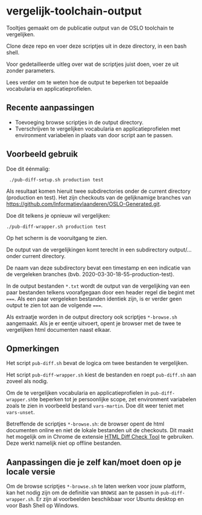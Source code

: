 # vergelijk-toolchain-output

Tooltjes gemaakt om de publicatie output van de OSLO toolchain te vergelijken.

Clone deze repo en voer deze scriptjes uit in deze directory, in een bash shell.

Voor gedetailleerde uitleg over wat de scriptjes juist doen, voer ze uit zonder parameters.

Lees verder om te weten hoe de output te beperken tot bepaalde vocabularia en applicatieprofielen.

## Recente aanpassingen
- Toevoeging browse scriptjes in de output directory.
- Tverschrijven te vergelijken vocabularia en applicatieprofielen met environment variabelen in plaats van door script aan te passen.

## Voorbeeld gebruik

Doe dit éénmalig:
```
 ./pub-diff-setup.sh production test
```
Als resultaat komen hieruit twee subdirectories onder de current directory (production en test).
Het zijn checkouts van de gelijknamige branches van https://github.com/Informatievlaanderen/OSLO-Generated.git.

Doe dit telkens je opnieuw wil vergelijken:
```
./pub-diff-wrapper.sh production test
```
Op het scherm is de vooruitgang te zien.

De output van de vergelijkingen komt terecht in een subdirectory output/... onder current directory.

De naam van deze subdirectory bevat een timestamp en een indicatie van de vergeleken branches (bvb. 2020-03-30-18-55-production-test).

In de output bestanden `*.txt` wordt de output van de vergelijking van een paar bestanden telkens voorafgegaan door een header regel
die begint met `===`.
Als een paar vergeleken bestanden identiek zijn, is er verder geen output te zien tot aan de volgende `===`.

Als extraatje worden in de output directory ook scriptjes `*-browse.sh` aangemaakt.
Als je er eentje uitvoert, opent je browser met de twee te vergelijken html documenten naast elkaar.

## Opmerkingen

Het script `pub-diff.sh` bevat de logica om twee bestanden te vergelijken.

Het script `pub-diff-wrapper.sh` kiest de bestanden en roept `pub-diff.sh` aan zoveel als nodig.

Om de te vergelijken vocabularia en applicatieprofielen in `pub-diff-wrapper.sh`te beperken tot je persoonlijke scope,
zet environment variabelen zoals te zien in voorbeeld bestand `vars-martin`.
Doe dit weer teniet met `vars-unset`.


Betreffende de scriptjes `*-browse.sh`: de browser opent de html documenten online en niet de lokale bestanden uit de checkouts.
Dit maakt het mogelijk om in Chrome de extensie [HTML Diff Check Tool](https://chrome.google.com/webstore/detail/html-diff-check-tool/fjbonpakihikkocmockbkndhooihpijo) te gebruiken.
Deze werkt namelijk niet op offline bestanden.

## Aanpassingen die je zelf kan/moet doen op je locale versie

Om de browse scriptjes `*-browse.sh` te laten werken voor jouw platform,
kan het nodig zijn om de definitie van `BROWSE` aan te passen in `pub-diff-wrapper.sh`.
Er zijn al voorbeelden beschikbaar voor Ubuntu desktop en voor Bash Shell op Windows.
